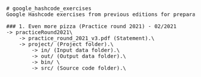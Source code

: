 <pre>
# google_hashcode_exercises
Google Hashcode exercises from previous editions for preparation.

### 1. Even more pizza (Practice round 2021) - 02/2021
-> practiceRound2021\
    -> practice_round_2021_v3.pdf (Statement).\
    -> project/ (Project folder).\
        -> in/ (Input data folder).\
        -> out/ (Output data folder).\
        -> bin/ \
        -> src/ (Source code folder).\
</pre>
